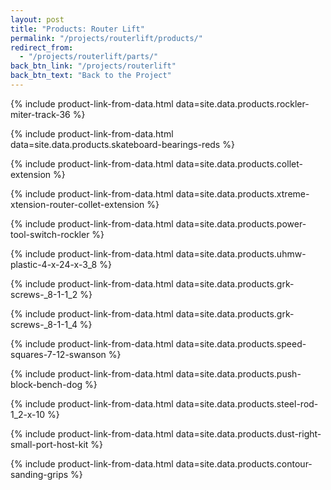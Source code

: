 ```yaml
---
layout: post
title: "Products: Router Lift"
permalink: "/projects/routerlift/products/"
redirect_from:
  - "/projects/routerlift/parts/"
back_btn_link: "/projects/routerlift"
back_btn_text: "Back to the Project"
---
```

{% include product-link-from-data.html data=site.data.products.rockler-miter-track-36 %}

{% include product-link-from-data.html data=site.data.products.skateboard-bearings-reds %}

{% include product-link-from-data.html data=site.data.products.collet-extension %}

{% include product-link-from-data.html data=site.data.products.xtreme-xtension-router-collet-extension %}

{% include product-link-from-data.html data=site.data.products.power-tool-switch-rockler %}

{% include product-link-from-data.html data=site.data.products.uhmw-plastic-4-x-24-x-3_8 %}

{% include product-link-from-data.html data=site.data.products.grk-screws-_8-1-1_2 %}

{% include product-link-from-data.html data=site.data.products.grk-screws-_8-1-1_4 %}

{% include product-link-from-data.html data=site.data.products.speed-squares-7-12-swanson %}

{% include product-link-from-data.html data=site.data.products.push-block-bench-dog %}

{% include product-link-from-data.html data=site.data.products.steel-rod-1_2-x-10 %}

{% include product-link-from-data.html data=site.data.products.dust-right-small-port-host-kit %}

{% include product-link-from-data.html data=site.data.products.contour-sanding-grips %}

